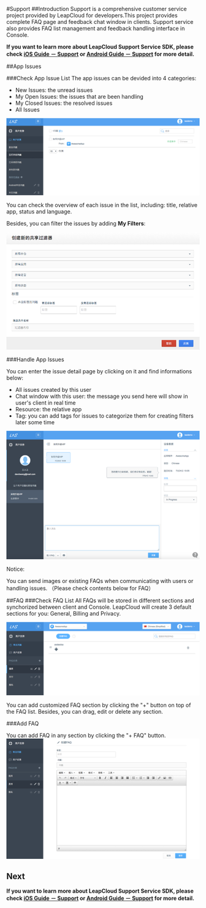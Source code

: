#Support
##Introduction
Support is a comprehensive customer service project provided by LeapCloud for developers.This project provides complete FAQ page and feedback chat window in clients. Support service also provides FAQ list management and feedback handling interface in Console.


**If you want to learn more about LeapCloud Support Service SDK, please check [iOS Guide － Support](LC_DOCS_GUIDE_LINK_PLACEHOLDER_IOS#SUPPORT_EN) or [Android Guide － Support](LC_DOCS_GUIDE_LINK_PLACEHOLDER_ANDROID#SUPPORT_EN) for more detail.**

##App Issues

###Check App Issue List
The app issues can be devided into 4 categories:

* New Issues: the unread issues 
* My Open Issues: the issues that are been handling
* My Closed Issues: the resolved issues 
* All Issues 

![imgSPFeedbackList.png](../../../images/imgSPFeedbackList.png)

You can check the overview of each issue in the list, including: title, relative app, status and language.

Besides, you can filter the issues by adding **My Filters**: 

![imgSPAddFilter.png](../../../images/imgSPAddFilter.png)


###Handle App Issues

You can enter the issue detail page by clicking on it and find informations below:

* All issues created by this user
* Chat window with this user: the message you send here will show in user's client in real time
* Resource: the relative app
* Tag: you can add tags for issues to categorize them for creating filters later some time 

![imgSPHandleFeedback.png](../../../images/imgSPHandleFeedback.png)

Notice:

You can send images or existing FAQs when communicating with users or handling issues. （Please check contents below for FAQ）


##FAQ
###Check FAQ List
All FAQs will be stored in different sections and synchorized between client and Console. LeapCloud will create 3 default sections for you: General, Billing and Privacy.

![imgSPFAQList.png](../../../images/imgSPFAQList.png)

You can add customized FAQ section by clicking the "+" button on top of the FAQ list. Besides, you can drag, edit or delete any section. 

###Add FAQ 

You can add FAQ in any section by clicking the "+ FAQ" button.
![imgSPFAQAddFAQ.png](../../../images/imgSPFAQAddFAQ.png)

## Next 

**If you want to learn more about LeapCloud Support Service SDK, please check [iOS Guide － Support](LC_DOCS_GUIDE_LINK_PLACEHOLDER_IOS#SUPPORT_EN) or [Android Guide － Support](LC_DOCS_GUIDE_LINK_PLACEHOLDER_ANDROID#SUPPORT_EN) for more detail.**
